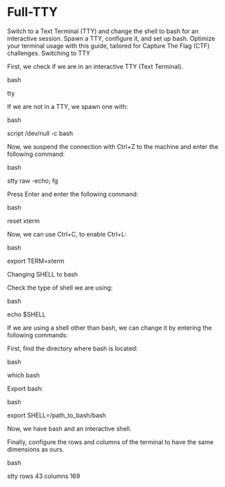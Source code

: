 # Full-TTY
Switch to a Text Terminal (TTY) and change the shell to bash for an interactive session. Spawn a TTY, configure it, and set up bash. Optimize your terminal usage with this guide, tailored for Capture The Flag (CTF) challenges.
Switching to TTY

First, we check if we are in an interactive TTY (Text Terminal).

bash

tty

If we are not in a TTY, we spawn one with:

bash

script /dev/null -c bash

Now, we suspend the connection with Ctrl+Z to the machine and enter the following command:

bash

stty raw -echo; fg

Press Enter and enter the following command:

bash

reset xterm

Now, we can use Ctrl+C, to enable Ctrl+L:

bash

export TERM=xterm

Changing SHELL to bash

Check the type of shell we are using:

bash

echo $SHELL

If we are using a shell other than bash, we can change it by entering the following commands:

First, find the directory where bash is located:

bash

which bash

Export bash:

bash

export SHELL=/path_to_bash/bash

Now, we have bash and an interactive shell.

Finally, configure the rows and columns of the terminal to have the same dimensions as ours.

bash

stty rows 43 columns 169
